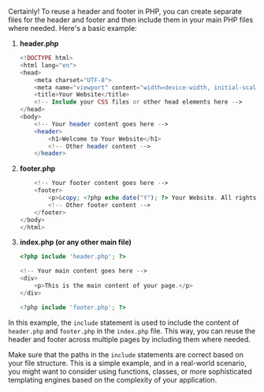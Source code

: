 Certainly! To reuse a header and footer in PHP, you can create separate files for the header and footer and then include them in your main PHP files where needed. Here's a basic example:

1. **header.php**
   ```php
   <!DOCTYPE html>
   <html lang="en">
   <head>
       <meta charset="UTF-8">
       <meta name="viewport" content="width=device-width, initial-scale=1.0">
       <title>Your Website</title>
       <!-- Include your CSS files or other head elements here -->
   </head>
   <body>
       <!-- Your header content goes here -->
       <header>
           <h1>Welcome to Your Website</h1>
           <!-- Other header content -->
       </header>
   ```

2. **footer.php**
   ```php
       <!-- Your footer content goes here -->
       <footer>
           <p>&copy; <?php echo date("Y"); ?> Your Website. All rights reserved.</p>
           <!-- Other footer content -->
       </footer>
   </body>
   </html>
   ```

3. **index.php (or any other main file)**
   ```php
   <?php include 'header.php'; ?>

   <!-- Your main content goes here -->
   <div>
       <p>This is the main content of your page.</p>
   </div>

   <?php include 'footer.php'; ?>
   ```

In this example, the `include` statement is used to include the content of `header.php` and `footer.php` in the `index.php` file. This way, you can reuse the header and footer across multiple pages by including them where needed.

Make sure that the paths in the `include` statements are correct based on your file structure. This is a simple example, and in a real-world scenario, you might want to consider using functions, classes, or more sophisticated templating engines based on the complexity of your application.